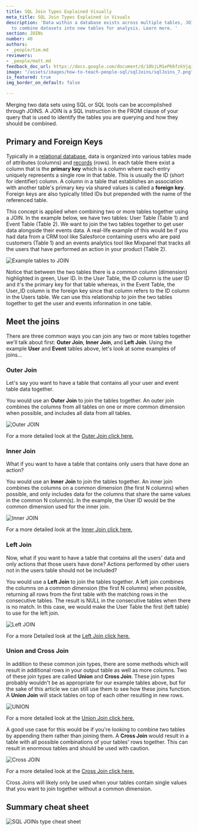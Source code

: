 ```yaml
---
title: SQL Join Types Explained Visually
meta_title: SQL Join Types Explained in Visuals
description: 'Data within a database exists across multiple tables, JOINs allow you
  to combine datasets into new tables for analysis. Learn more. '
section: JOINs
number: 40
authors:
- _people/tim.md
reviewers:
- _people/matt.md
feedback_doc_url: https://docs.google.com/document/d/10bjLM1eP66fzkVjqiqNzfl0DAev1wqB1W-jbyRddiWg/edit?usp=sharing
image: "/assets/images/how-to-teach-people-sql/sqlJoins/sqlJoins_7.png"
is_featured: true
img_border_on_default: false

---
```

Merging two data sets using SQL or SQL tools can be accomplished through JOINS. A JOIN is a SQL instruction in the FROM clause of your query that is used to identify the tables you are querying and how they should be combined.

## Primary and Foreign Keys

Typically in a [relational database](https://en.wikipedia.org/wiki/Relational_database/), data is organized into various tables made of attributes (columns) and [records](https://en.wikipedia.org/wiki/Relational_database/) (rows). In each table there exist a column that is the **primary key** which is a column where each entry uniquely represents a single row in that table. This is usually the ID (short for identifier) column. A column in a table that establishes an association with another table's primary key via shared values is called a **foreign key**. Foreign keys are also typically titled IDs but prepended with the name of the referenced table.

This concept is applied when combining two or more tables together using a JOIN. In the example below, we have two tables: User Table (Table 1) and Event Table (Table 2). We want to join the two tables together to get user data alongside their events data. A real-life example of this would be if you had data from a CRM tool like Salesforce containing users who are paid customers (Table 1) and an events analytics tool like Mixpanel that tracks all the users that have performed an action in your product (Table 2).

![Example tables to JOIN](/assets/images/how-to-teach-people-sql/sqlJoins/sqlJoins_1.png)

Notice that between the two tables there is a common column (dimension) highlighted in green, User ID. In the User Table, the ID column is the user ID and it's the primary key for that table whereas, in the Event Table, the User_ID column is the foreign key since that column refers to the ID column in the Users table. We can use this relationship to join the two tables together to get the user and events information in one table.

## Meet the joins

There are three common ways you can join any two or more tables together we'll talk about first: **Outer Join**, **Inner Join**, and **Left Join**. Using the example **User** and **Event** tables above, let's look at some examples of joins…

### Outer Join

Let's say you want to have a table that contains all your user and event table data together.

You would use an **Outer Join** to join the tables together. An outer join combines the columns from all tables on one or more common dimension when possible, and includes all data from all tables.

![Outer JOIN](/assets/images/how-to-teach-people-sql/sqlJoins/sqlJoins_2.png)

For a more detailed look at the [Outer Join click here.](/how-to-teach-people-sql/full-outer-join-animated/)

### Inner Join

What if you want to have a table that contains only users that have done an action?

You would use an **Inner Join** to join the tables together. An inner join combines the columns on a common dimension (the first N columns) when possible, and only includes data for the columns that share the same values in the common N column(s). In the example, the User ID would be the common dimension used for the inner join.

![Inner JOIN](/assets/images/how-to-teach-people-sql/sqlJoins/sqlJoins_3.png)

For a more detailed look at the [Inner Join click here.](/how-to-teach-people-sql/inner-join-animated/)

### Left Join

Now, what if you want to have a table that contains all the users' data and only actions that those users have done? Actions performed by other users not in the users table should not be included?

You would use a **Left Join** to join the tables together. A left join combines the columns on a common dimension (the first N columns) when possible, returning all rows from the first table with the matching rows in the consecutive tables. The result is NULL in the consecutive tables when there is no match. In this case, we would make the User Table the first (left table) to use for the left join.

![Left JOIN](/assets/images/how-to-teach-people-sql/sqlJoins/sqlJoins_4.png)

For a more Detailed look at the [Left Join click here.](/how-to-teach-people-sql/left-right-join-animated/)

### Union and Cross Join

In addition to these common join types, there are some methods which will result in additional rows in your output table as well as more columns. Two of these join types are called **Union** and **Cross Join**. These join types probably wouldn't be as appropriate for our example tables above, but for the sake of this article we can still use them to see how these joins function. A **Union Join** will stack tables on top of each other resulting in new rows.

![UNION](/assets/images/how-to-teach-people-sql/sqlJoins/sqlJoins_5.png)

For a more detailed look at the [Union Join click here.](/how-to-teach-people-sql/union-animated/)

A good use case for this would be if you're looking to combine two tables by appending them rather than joining them. A **Cross Join** would result in a table with all possible combinations of your tables' rows together. This can result in enormous tables and should be used with caution.

![Cross JOIN](/assets/images/how-to-teach-people-sql/sqlJoins/sqlJoins_6.png)

For a more detailed look at the [Cross Join click here.](/how-to-teach-people-sql/cross-join-animated/)

Cross Joins will likely only be used when your tables contain single values that you want to join together without a common dimension.

## Summary cheat sheet

![SQL JOINs type cheat sheet](/assets/images/how-to-teach-people-sql/sqlJoins/sqlJoins_7.png "SQL JOINs")